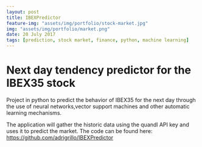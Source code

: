 ```yaml
---
layout: post
title: IBEXPredictor
feature-img: "assets/img/portfolio/stock-market.jpg"
img: "assets/img/portfolio/market.png"
date: 20 July 2017
tags: [prediction, stock market, finance, python, machine learning]
---
```


# Next day tendency predictor for the IBEX35 stock 

Project in python to predict the behavior of IBEX35 for the next day through the
use of neural networks,vector support machines and other automatic learning mechanisms.

The application will gather the historic data using the quandl API key and uses it to 
predict the market. The code can be found here: https://github.com/adrigrillo/IBEXPredictor

